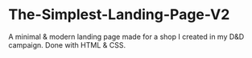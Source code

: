 # The-Simplest-Landing-Page-V2

A minimal & modern landing page made for a shop I created in my D&D campaign. Done with HTML & CSS. 
